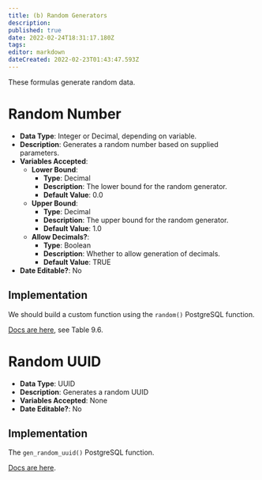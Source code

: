 ```yaml
---
title: (b) Random Generators
description: 
published: true
date: 2022-02-24T18:31:17.180Z
tags: 
editor: markdown
dateCreated: 2022-02-23T01:43:47.593Z
---
```


These formulas generate random data.

# Random Number

- **Data Type**: Integer or Decimal, depending on variable.
- **Description**: Generates a random number based on supplied parameters.
- **Variables Accepted**:
    - **Lower Bound**:
        - **Type**: Decimal
        - **Description**: The lower bound for the random generator.
        - **Default Value**: 0.0
    - **Upper Bound**:
        - **Type**: Decimal
        - **Description**: The upper bound for the random generator.
        - **Default Value**: 1.0
    - **Allow Decimals?**:
        - **Type**: Boolean
        - **Description**: Whether to allow generation of decimals.
        - **Default Value**: TRUE
- **Date Editable?**: No

## Implementation
We should build a custom function using the `random()` PostgreSQL function. 

[Docs are here](https://www.postgresql.org/docs/current/functions-math.html), see Table 9.6.

# Random UUID

- **Data Type**: UUID
- **Description**: Generates a random UUID
- **Variables Accepted**: None
- **Date Editable?**: No

## Implementation
The `gen_random_uuid()` PostgreSQL function. 

[Docs are here](https://www.postgresql.org/docs/current/functions-uuid.html).